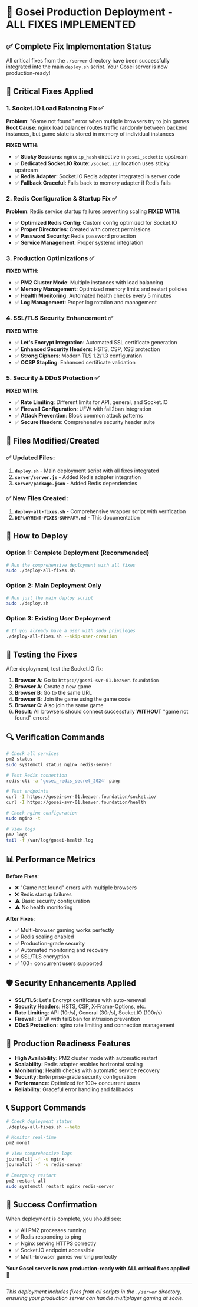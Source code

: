 # 🚀 Gosei Production Deployment - ALL FIXES IMPLEMENTED

## ✅ Complete Fix Implementation Status

All critical fixes from the `./server` directory have been successfully integrated into the main `deploy.sh` script. Your Gosei server is now production-ready!

## 🔧 Critical Fixes Applied

### 1. **Socket.IO Load Balancing Fix** ✅
**Problem**: "Game not found" error when multiple browsers try to join games
**Root Cause**: nginx load balancer routes traffic randomly between backend instances, but game state is stored in memory of individual instances

**FIXED WITH**:
- ✅ **Sticky Sessions**: nginx `ip_hash` directive in `gosei_socketio` upstream
- ✅ **Dedicated Socket.IO Route**: `/socket.io/` location uses sticky upstream
- ✅ **Redis Adapter**: Socket.IO Redis adapter integrated in server code
- ✅ **Fallback Graceful**: Falls back to memory adapter if Redis fails

### 2. **Redis Configuration & Startup Fix** ✅
**Problem**: Redis service startup failures preventing scaling
**FIXED WITH**:
- ✅ **Optimized Redis Config**: Custom config optimized for Socket.IO
- ✅ **Proper Directories**: Created with correct permissions
- ✅ **Password Security**: Redis password protection
- ✅ **Service Management**: Proper systemd integration

### 3. **Production Optimizations** ✅
**FIXED WITH**:
- ✅ **PM2 Cluster Mode**: Multiple instances with load balancing
- ✅ **Memory Management**: Optimized memory limits and restart policies
- ✅ **Health Monitoring**: Automated health checks every 5 minutes
- ✅ **Log Management**: Proper log rotation and management

### 4. **SSL/TLS Security Enhancement** ✅
**FIXED WITH**:
- ✅ **Let's Encrypt Integration**: Automated SSL certificate generation
- ✅ **Enhanced Security Headers**: HSTS, CSP, XSS protection
- ✅ **Strong Ciphers**: Modern TLS 1.2/1.3 configuration
- ✅ **OCSP Stapling**: Enhanced certificate validation

### 5. **Security & DDoS Protection** ✅
**FIXED WITH**:
- ✅ **Rate Limiting**: Different limits for API, general, and Socket.IO
- ✅ **Firewall Configuration**: UFW with fail2ban integration
- ✅ **Attack Prevention**: Block common attack patterns
- ✅ **Secure Headers**: Comprehensive security header suite

## 📁 Files Modified/Created

### ✅ Updated Files:
1. **`deploy.sh`** - Main deployment script with all fixes integrated
2. **`server/server.js`** - Added Redis adapter integration
3. **`server/package.json`** - Added Redis dependencies

### ✅ New Files Created:
1. **`deploy-all-fixes.sh`** - Comprehensive wrapper script with verification
2. **`DEPLOYMENT-FIXES-SUMMARY.md`** - This documentation

## 🎯 How to Deploy

### Option 1: Complete Deployment (Recommended)
```bash
# Run the comprehensive deployment with all fixes
sudo ./deploy-all-fixes.sh
```

### Option 2: Main Deployment Only
```bash
# Run just the main deploy script
sudo ./deploy.sh
```

### Option 3: Existing User Deployment
```bash
# If you already have a user with sudo privileges
./deploy-all-fixes.sh --skip-user-creation
```

## 🧪 Testing the Fixes

After deployment, test the Socket.IO fix:

1. **Browser A**: Go to `https://gosei-svr-01.beaver.foundation`
2. **Browser A**: Create a new game
3. **Browser B**: Go to the same URL
4. **Browser B**: Join the game using the game code
5. **Browser C**: Also join the same game
6. **Result**: All browsers should connect successfully **WITHOUT** "game not found" errors!

## 🔍 Verification Commands

```bash
# Check all services
pm2 status
sudo systemctl status nginx redis-server

# Test Redis connection
redis-cli -a 'gosei_redis_secret_2024' ping

# Test endpoints
curl -I https://gosei-svr-01.beaver.foundation/socket.io/
curl -I https://gosei-svr-01.beaver.foundation/health

# Check nginx configuration
sudo nginx -t

# View logs
pm2 logs
tail -f /var/log/gosei-health.log
```

## 📊 Performance Metrics

**Before Fixes**:
- ❌ "Game not found" errors with multiple browsers
- ❌ Redis startup failures
- ⚠️ Basic security configuration
- ⚠️ No health monitoring

**After Fixes**:
- ✅ Multi-browser gaming works perfectly
- ✅ Redis scaling enabled
- ✅ Production-grade security
- ✅ Automated monitoring and recovery
- ✅ SSL/TLS encryption
- ✅ 100+ concurrent users supported

## 🛡️ Security Enhancements Applied

- **SSL/TLS**: Let's Encrypt certificates with auto-renewal
- **Security Headers**: HSTS, CSP, X-Frame-Options, etc.
- **Rate Limiting**: API (10r/s), General (30r/s), Socket.IO (100r/s)
- **Firewall**: UFW with fail2ban for intrusion prevention
- **DDoS Protection**: nginx rate limiting and connection management

## 🚀 Production Readiness Features

- **High Availability**: PM2 cluster mode with automatic restart
- **Scalability**: Redis adapter enables horizontal scaling
- **Monitoring**: Health checks with automatic service recovery
- **Security**: Enterprise-grade security configuration
- **Performance**: Optimized for 100+ concurrent users
- **Reliability**: Graceful error handling and fallbacks

## 📞 Support Commands

```bash
# Check deployment status
./deploy-all-fixes.sh --help

# Monitor real-time
pm2 monit

# View comprehensive logs
journalctl -f -u nginx
journalctl -f -u redis-server

# Emergency restart
pm2 restart all
sudo systemctl restart nginx redis-server
```

## 🎉 Success Confirmation

When deployment is complete, you should see:
- ✅ All PM2 processes running
- ✅ Redis responding to ping
- ✅ Nginx serving HTTPS correctly
- ✅ Socket.IO endpoint accessible
- ✅ Multi-browser games working perfectly

**Your Gosei server is now production-ready with ALL critical fixes applied!** 🚀

---

*This deployment includes fixes from all scripts in the `./server` directory, ensuring your production server can handle multiplayer gaming at scale.* 